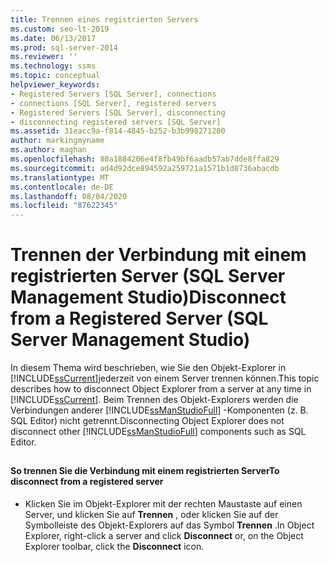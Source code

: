 ```yaml
---
title: Trennen eines registrierten Servers
ms.custom: seo-lt-2019
ms.date: 06/13/2017
ms.prod: sql-server-2014
ms.reviewer: ''
ms.technology: ssms
ms.topic: conceptual
helpviewer_keywords:
- Registered Servers [SQL Server], connections
- connections [SQL Server], registered servers
- Registered Servers [SQL Server], disconnecting
- disconnecting registered servers [SQL Server]
ms.assetid: 31eacc9a-f814-4845-b252-b3b998271200
author: markingmyname
ms.author: maghan
ms.openlocfilehash: 80a1884206e4f8fb49bf6aadb57ab7dde8ffa829
ms.sourcegitcommit: ad4d92dce894592a259721a1571b1d8736abacdb
ms.translationtype: MT
ms.contentlocale: de-DE
ms.lasthandoff: 08/04/2020
ms.locfileid: "87622345"
---
```

# <a name="disconnect-from-a-registered-server-sql-server-management-studio"></a><span data-ttu-id="3147a-102">Trennen der Verbindung mit einem registrierten Server (SQL Server Management Studio)</span><span class="sxs-lookup"><span data-stu-id="3147a-102">Disconnect from a Registered Server (SQL Server Management Studio)</span></span>
  <span data-ttu-id="3147a-103">In diesem Thema wird beschrieben, wie Sie den Objekt-Explorer in [!INCLUDE[ssCurrent](../../includes/sscurrent-md.md)]jederzeit von einem Server trennen können.</span><span class="sxs-lookup"><span data-stu-id="3147a-103">This topic describes how to  disconnect Object Explorer from a server at any time in [!INCLUDE[ssCurrent](../../includes/sscurrent-md.md)].</span></span> <span data-ttu-id="3147a-104">Beim Trennen des Objekt-Explorers werden die Verbindungen anderer [!INCLUDE[ssManStudioFull](../../includes/ssmanstudiofull-md.md)] -Komponenten (z. B. SQL Editor) nicht getrennt.</span><span class="sxs-lookup"><span data-stu-id="3147a-104">Disconnecting Object Explorer does not disconnect other [!INCLUDE[ssManStudioFull](../../includes/ssmanstudiofull-md.md)] components such as SQL Editor.</span></span>  
  
##  <a name="SSMSProcedure"></a>  
  
#### <a name="to-disconnect-from-a-registered-server"></a><span data-ttu-id="3147a-105">So trennen Sie die Verbindung mit einem registrierten Server</span><span class="sxs-lookup"><span data-stu-id="3147a-105">To disconnect from a registered server</span></span>  
  
-   <span data-ttu-id="3147a-106">Klicken Sie im Objekt-Explorer mit der rechten Maustaste auf einen Server, und klicken Sie auf **Trennen** , oder klicken Sie auf der Symbolleiste des Objekt-Explorers auf das Symbol **Trennen** .</span><span class="sxs-lookup"><span data-stu-id="3147a-106">In Object Explorer, right-click a server and click **Disconnect** or, on the Object Explorer toolbar, click the **Disconnect** icon.</span></span>  
  
  
